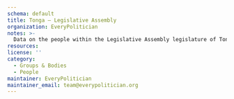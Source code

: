 ```yaml
---
schema: default
title: Tonga — Legislative Assembly
organization: EveryPolitician
notes: >-
  Data on the people within the Legislative Assembly legislature of Tonga.
resources:
license: ''
category:
  - Groups & Bodies
  - People
maintainer: EveryPolitician
maintainer_email: team@everypolitician.org
---
```

